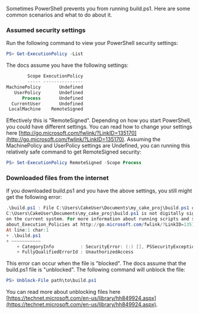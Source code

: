 ﻿---
content-type: markdown
---

Sometimes PowerShell prevents you from running build.ps1.  Here are some common scenarios and what to do about it.

### Assumed security settings

Run the following command to view your PowerShell security settings:

```powershell
PS> Get-ExecutionPolicy -List
```

The docs assume you have the following settings:

```powershell
        Scope ExecutionPolicy
        ----- ---------------
MachinePolicy       Undefined
   UserPolicy       Undefined
      Process       Undefined
  CurrentUser       Undefined
 LocalMachine    RemoteSigned
```

Effectively this is "RemoteSigned".  Depending on how you start PowerShell, you could have different settings.  You can read how to change your settings here [http://go.microsoft.com/fwlink/?LinkID=135170](http://go.microsoft.com/fwlink/?LinkID=135170).  Assuming the MachinePolicy and UserPolicy settings are Undefined, you can running this relatively safe command to get RemoteSigned security:

```powershell
PS> Set-ExecutionPolicy RemoteSigned -Scope Process
```

### Downloaded files from the internet

If you downloaded build.ps1 and you have the above settings, you still might get the following error:

```powershell
.\build.ps1 : File C:\Users\CakeUser\Documents\my_cake_proj\build.ps1 cannot be loaded. The file
C:\Users\CakeUser\Documents\my_cake_proj\build.ps1 is not digitally signed. You cannot run this script
on the current system. For more information about running scripts and setting execution policy, see
about_Execution_Policies at http://go.microsoft.com/fwlink/?LinkID=135170.
At line:1 char:1
+ .\build.ps1
+ ~~~~~~~~~~~
    + CategoryInfo          : SecurityError: (:) [], PSSecurityException
    + FullyQualifiedErrorId : UnauthorizedAccess
```

This error can occur when the file is "blocked".  The docs assume that the build.ps1 file is "unblocked".  The following command will unblock the file:

```powershell
PS> Unblock-File path\to\build.ps1
```

You can read more about unblocking files here [https://technet.microsoft.com/en-us/library/hh849924.aspx](https://technet.microsoft.com/en-us/library/hh849924.aspx).
